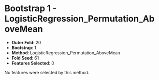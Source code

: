 # Bootstrap 1 - LogisticRegression_Permutation_AboveMean

- **Outer Fold**: 20
- **Bootstrap**: 1
- **Method**: LogisticRegression_Permutation_AboveMean
- **Fold Seed**: 61
- **Features Selected**: 0

No features were selected by this method.

